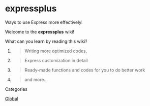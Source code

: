 # expressplus
Ways to use Express more effectively!

Welcome to the **expressplus** wiki!

What can you learn by reading this wiki?
1. > Writing more optimized codes,
1. > Express customization in detail
1. > Ready-made functions and codes for you to do better work
1. > and more...

Categories

[Global](./Global/)
